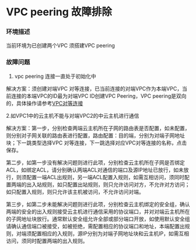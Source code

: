 # VPC peering 故障排除

### 环境描述
 
 当前环境为已创建两个VPC 须搭建VPC peering
 
 ### 故障问题
 
 1. vpc peering 连接一直处于初始化中
 
 解决方案：须创建对端VPC 对等连接，已当前连接的对端VPC作为本端VPC，当前连接的本端VPC的ID最为对端VPC ID创建VPC Peering，VPC peering是双向的，具体操作请参考[VPC对等连接](https://docs.jdcloud.com/cn/virtual-private-cloud/vpc-peering)
 
 2.如VPC1中的云主机不能与对端VPC2的中云主机进行通信
 
 解决方案：第一步，分别检查两端云主机所在子网的路由表是否配置，如未配置，则分别对子网关联的路由表进行配置，路由配置：目的端，分别为对端子网地址块；下一跳类型选择VPC 对等连接，下一跳选择对应VPC对等连接的名称，点击保存。
 
第二步，如第一步没有解决问题则进行此项，分别检查云主机所在子网是否绑定ACL，如绑定ACL，请分别确认两端ACL对通信的端口及源IP地址已放行，如未放行，则须配置一端ACL出规则，另一端ACL配置入规则，如需互相访问，须同时配置两端的出入站规则，如只配置出站规则，则只允许访问对方，不允许对方访问；如只配置入规则，则只允许该主机被访问，不允许访问对端。

第三步，如第二步未能解决问题则进行此项，分别检查云主机绑定的安全组，确认两端的安全的出入规则接受云主机进行通信采用的协议端口，并对对端云主机所在的子网地址块放行。通常默认安全组允许全部或部分端口开放，如使用默认安全组请确认通信端口被接受，如被拒绝，需配置相应的协议端口和地址，本端配置出规则，对端须配置相应的入规则，源IP分别为对端子网地址块和云主机IP，如需互相访问，须同时配置两端的出入规则。
